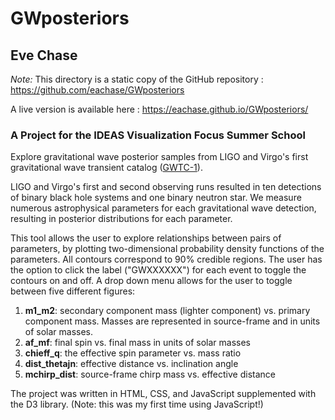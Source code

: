 # GWposteriors

## Eve Chase

_Note:_ This directory is a static copy of the GitHub repository : https://github.com/eachase/GWposteriors

A live version is available here : https://eachase.github.io/GWposteriors/

### A Project for the IDEAS Visualization Focus Summer School
Explore gravitational wave posterior samples from LIGO and Virgo's first gravitational wave transient catalog ([GWTC-1](https://journals.aps.org/prx/pdf/10.1103/PhysRevX.9.031040)).

LIGO and Virgo's first and second observing runs resulted in ten detections of binary black hole systems and one binary neutron star. We measure numerous astrophysical parameters for each gravitational wave detection, resulting in posterior distributions for each parameter.

This tool allows the user to explore relationships between pairs of parameters, by plotting two-dimensional probability density functions of the parameters. All contours correspond to 90% credible regions. The user has the option to click the label ("GWXXXXXX") for each event to toggle the contours on and off. A drop down menu allows for the user to toggle between five different figures:

1. **m1_m2**: secondary component mass (lighter component) vs. primary component mass. Masses are represented in source-frame and in units of solar masses.
2. **af_mf**: final spin vs. final mass in units of solar masses
3. **chieff_q**: the effective spin parameter vs. mass ratio
4. **dist_thetajn**: effective distance vs. inclination angle
5. **mchirp_dist**: source-frame chirp mass vs. effective distance

The project was written in HTML, CSS, and JavaScript supplemented with the D3 library. (Note: this was my first time using JavaScript!)
